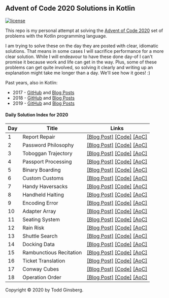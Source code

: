 ## Advent of Code 2020 Solutions in Kotlin

[![license](https://img.shields.io/github/license/tginsberg/advent-2020-kotlin)]()

This repo is my personal attempt at solving the [Advent of Code 2020](http://adventofcode.com/2020) set of problems with the Kotlin programming language.

I am trying to solve these on the day they are posted with clear, idiomatic solutions. That means in some cases I will sacrifice performance for a more clear solution. While I will endeavour to have these done day-of I can't promise it because work and life can get in the way. Plus, some of these problems can get quite involved, so solving it clearly and writing up an explanation might take me longer than a day. We'll see how it goes! :)

Past years, also in Kotlin:
 * 2017 - [GitHub](https://github.com/tginsberg/advent-2017-kotlin/) and [Blog Posts](https://todd.ginsberg.com/post/advent-of-code/2017/)
 * 2018 - [GitHub](https://github.com/tginsberg/advent-2018-kotlin/) and [Blog Posts](https://todd.ginsberg.com/post/advent-of-code/2018/)
 * 2019 - [GitHub](https://github.com/tginsberg/advent-2019-kotlin/) and [Blog Posts](https://todd.ginsberg.com/post/advent-of-code/2019/)

#### Daily Solution Index for 2020
|   Day   | Title                                         |  Links                                       |
| --------|-----------------------------------------------|--------------------------------------------- |
|    1    |  Report Repair                                | [\[Blog Post\]](https://todd.ginsberg.com/post/advent-of-code/2020/day1/) [\[Code\]](https://github.com/tginsberg/advent-2020-kotlin/blob/master/src/main/kotlin/com/ginsberg/advent2020/Day01.kt) [\[AoC\]](http://adventofcode.com/2020/day/1) |
|    2    |  Password Philosophy                          | [\[Blog Post\]](https://todd.ginsberg.com/post/advent-of-code/2020/day2/) [\[Code\]](https://github.com/tginsberg/advent-2020-kotlin/blob/master/src/main/kotlin/com/ginsberg/advent2020/Day02.kt) [\[AoC\]](http://adventofcode.com/2020/day/2) |
|    3    |  Toboggan Trajectory                          | [\[Blog Post\]](https://todd.ginsberg.com/post/advent-of-code/2020/day3/) [\[Code\]](https://github.com/tginsberg/advent-2020-kotlin/blob/master/src/main/kotlin/com/ginsberg/advent2020/Day03.kt) [\[AoC\]](http://adventofcode.com/2020/day/3) |
|    4    |  Passport Processing                          | [\[Blog Post\]](https://todd.ginsberg.com/post/advent-of-code/2020/day4/) [\[Code\]](https://github.com/tginsberg/advent-2020-kotlin/blob/master/src/main/kotlin/com/ginsberg/advent2020/Day04.kt) [\[AoC\]](http://adventofcode.com/2020/day/4) |
|    5    |  Binary Boarding                              | [\[Blog Post\]](https://todd.ginsberg.com/post/advent-of-code/2020/day5/) [\[Code\]](https://github.com/tginsberg/advent-2020-kotlin/blob/master/src/main/kotlin/com/ginsberg/advent2020/Day05.kt) [\[AoC\]](http://adventofcode.com/2020/day/5) |
|    6    |  Custom Customs                               | [\[Blog Post\]](https://todd.ginsberg.com/post/advent-of-code/2020/day6/) [\[Code\]](https://github.com/tginsberg/advent-2020-kotlin/blob/master/src/main/kotlin/com/ginsberg/advent2020/Day06.kt) [\[AoC\]](http://adventofcode.com/2020/day/6) |
|    7    |  Handy Haversacks                             | [\[Blog Post\]](https://todd.ginsberg.com/post/advent-of-code/2020/day7/) [\[Code\]](https://github.com/tginsberg/advent-2020-kotlin/blob/master/src/main/kotlin/com/ginsberg/advent2020/Day07.kt) [\[AoC\]](http://adventofcode.com/2020/day/7) |
|    8    |  Handheld Halting                             | [\[Blog Post\]](https://todd.ginsberg.com/post/advent-of-code/2020/day8/) [\[Code\]](https://github.com/tginsberg/advent-2020-kotlin/blob/master/src/main/kotlin/com/ginsberg/advent2020/Day08.kt) [\[AoC\]](http://adventofcode.com/2020/day/8) |
|    9    |  Encoding Error                               | [\[Blog Post\]](https://todd.ginsberg.com/post/advent-of-code/2020/day9/) [\[Code\]](https://github.com/tginsberg/advent-2020-kotlin/blob/master/src/main/kotlin/com/ginsberg/advent2020/Day09.kt) [\[AoC\]](http://adventofcode.com/2020/day/9) |
|    10   |  Adapter Array                                | [\[Blog Post\]](https://todd.ginsberg.com/post/advent-of-code/2020/day10/) [\[Code\]](https://github.com/tginsberg/advent-2020-kotlin/blob/master/src/main/kotlin/com/ginsberg/advent2020/Day10.kt) [\[AoC\]](http://adventofcode.com/2020/day/10) |
|    11   |  Seating System                               | [\[Blog Post\]](https://todd.ginsberg.com/post/advent-of-code/2020/day11/) [\[Code\]](https://github.com/tginsberg/advent-2020-kotlin/blob/master/src/main/kotlin/com/ginsberg/advent2020/Day11.kt) [\[AoC\]](http://adventofcode.com/2020/day/11) |
|    12   |  Rain Risk                                    | [\[Blog Post\]](https://todd.ginsberg.com/post/advent-of-code/2020/day12/) [\[Code\]](https://github.com/tginsberg/advent-2020-kotlin/blob/master/src/main/kotlin/com/ginsberg/advent2020/Day12.kt) [\[AoC\]](http://adventofcode.com/2020/day/12) |
|    13   |  Shuttle Search                               | [\[Blog Post\]](https://todd.ginsberg.com/post/advent-of-code/2020/day13/) [\[Code\]](https://github.com/tginsberg/advent-2020-kotlin/blob/master/src/main/kotlin/com/ginsberg/advent2020/Day13.kt) [\[AoC\]](http://adventofcode.com/2020/day/13) |
|    14   |  Docking Data                                 | [\[Blog Post\]](https://todd.ginsberg.com/post/advent-of-code/2020/day14/) [\[Code\]](https://github.com/tginsberg/advent-2020-kotlin/blob/master/src/main/kotlin/com/ginsberg/advent2020/Day14.kt) [\[AoC\]](http://adventofcode.com/2020/day/14) |
|    15   |  Rambunctious Recitation                      | [\[Blog Post\]](https://todd.ginsberg.com/post/advent-of-code/2020/day15/) [\[Code\]](https://github.com/tginsberg/advent-2020-kotlin/blob/master/src/main/kotlin/com/ginsberg/advent2020/Day15.kt) [\[AoC\]](http://adventofcode.com/2020/day/15) |
|    16   |  Ticket Translation                           | [\[Blog Post\]](https://todd.ginsberg.com/post/advent-of-code/2020/day16/) [\[Code\]](https://github.com/tginsberg/advent-2020-kotlin/blob/master/src/main/kotlin/com/ginsberg/advent2020/Day16.kt) [\[AoC\]](http://adventofcode.com/2020/day/16) |
|    17   |  Conway Cubes                                 | [\[Blog Post\]](https://todd.ginsberg.com/post/advent-of-code/2020/day17/) [\[Code\]](https://github.com/tginsberg/advent-2020-kotlin/blob/master/src/main/kotlin/com/ginsberg/advent2020/Day17.kt) [\[AoC\]](http://adventofcode.com/2020/day/17) |
|    18   |  Operation Order                              | [\[Blog Post\]](https://todd.ginsberg.com/post/advent-of-code/2020/day18/) [\[Code\]](https://github.com/tginsberg/advent-2020-kotlin/blob/master/src/main/kotlin/com/ginsberg/advent2020/Day18.kt) [\[AoC\]](http://adventofcode.com/2020/day/18) |
     
    
Copyright &copy; 2020 by Todd Ginsberg.
